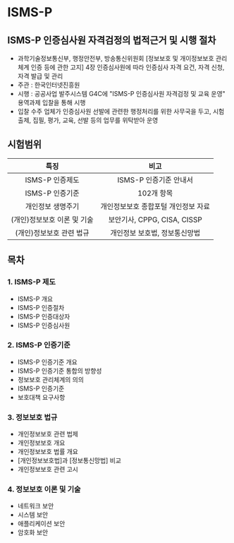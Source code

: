 # ISMS-P

## ISMS-P 인증심사원 자격검정의 법적근거 및 시행 절차

- 과학기술정보통신부, 행정안전부, 방송통신위원회 [정보보호 및 개이정보보호 관리체계 인증 등에 관한 고지] 4장 인증심사원에 따라 인증심사 자격 요건, 자격 신청, 자격 발급 및 관리
- 주관 : 한국인터넷진흥원
- 시행 : 공공사업 발주시스템 G4C에 "ISMS-P 인증심사원 자격검정 및 교육 운영" 용역과제 입찰을 통해 시행
- 입찰 수주 업체가 인증심사원 선발에 관련한 행정처리를 위한 사무국을 두고, 시험출제, 집필, 평가, 교육, 선발 등의 업무를 위탁받아 운영

## 시험범위

| 특징 | 비고 |
|:--:|:--:|
|ISMS-P 인증제도|ISMS-P 인증기준 안내서|
|ISMS-P 인증기준|102개 항목|
|개인정보 생명주기|개인정보보호 종합포털 개인정보 자료|
|(개인)정보보호 이론 및 기술|보안기사, CPPG, CISA, CISSP|
|(개인)정보보호 관련 법규|개인정보 보호법, 정보통신망법|

## 목차

### 1. ISMS-P 제도

- ISMS-P 개요
- ISMS-P 인증절차
- ISMS-P 인증대상자
- ISMS-P 인증심사원

### 2. ISMS-P 인증기준

- ISMS-P 인증기준 개요
- ISMS-P 인증기준 통합의 방향성
- 정보보호 관리체계의 의의
- ISMS-P 인증기준
- 보호대책 요구사항

### 3. 정보보호 법규

- 개인정보보호 관련 법제
- 개인정보보호 개요
- 개인정보보호 법률 개요
- [개인정보보호법]과 [정보통신망법] 비교
- 개인정보보호 관련 고시

### 4. 정보보호 이론 및 기술

- 네트워크 보안
- 시스템 보안
- 애플리케이션 보안
- 암호화 보안
